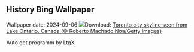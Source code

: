 ## History Bing Wallpaper
Wallpaper date: 2024-09-06
![](https://www.bing.com/th?id=OHR.TIFF2024_EN-CA6309124110_UHD.jpg&w=1000)Download: [Toronto city skyline seen from Lake Ontario, Canada (© Roberto Machado Noa/Getty Images)](https://www.bing.com/th?id=OHR.TIFF2024_EN-CA6309124110_UHD.jpg)

Auto get programm by LtgX

